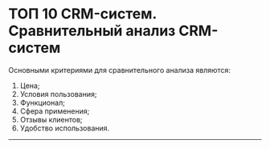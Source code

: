 # ТОП 10 CRM-систем. Сравнительный анализ CRM-систем 

Основными критериями для сравнительного анализа являются:
1. Цена;
2. Условия пользования;
3. Функционал;
4. Сфера применения;
5. Отзывы клиентов;
6. Удобство использования.

***
